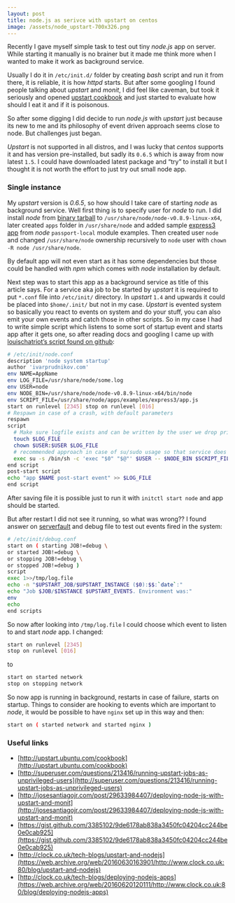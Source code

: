 ```yaml
---
layout: post
title: node.js as serivce with upstart on centos
image: /assets/node_upstart-700x326.png
---
```


Recently I gave myself simple task to test out tiny _node.js_ app on server. While starting it manually is no brainer but it made me think more when I wanted to make it work as background service.

Usually I do it in `/etc/init.d/` folder by creating _bash_ script and run it from there, it is reliable, it is how _httpd_ starts. But after some googling I found people talking about _upstart_ and _monit_, I did feel like caveman, but took it seriously and opened [upstart cookbook](http://upstart.ubuntu.com/cookbook/) and just started to evaluate how should I eat it and if it is poisonous.

So after some digging I did decide to run _node.js_ with _upstart_ just because its new to me and its philosophy of event driven approach seems close to node. But challenges just began.

_Upstart_ is not supported in all distros, and I was lucky that _centos_ supports it and has version pre-installed, but sadly its `0.6.5` which is away from now latest `1.5`. I could have downloaded latest package and “try” to install it but I thought it is not worth the effort to just try out small node app.

### Single instance

My _upstart_ version is _0.6.5_, so how should I take care of starting _node_ as background service. Well first thing is to specify user for _node_ to run. I did install _node_ from [binary tarball](http://nodejs.org/download/) to `/usr/share/node/node-v0.8.9-linux-x64`, later created `apps` folder in `/usr/share/node` and added sample [express3 app](https://github.com/jaredhanson/passport-local/tree/33d420ba5f54939c85adc5e4b61009db6467a900/examples) from _node_ `passport-local` module examples. Then created user `node` and changed `/usr/share/node` ownership recursively to `node` user with `chown -R node /usr/share/node`.

By default app will not even start as it has some dependencies but those could be handled with _npm_ which comes with _node_ installation by default.

Next step was to start this app as a background service as title of this article says. For a service aka job to be started by _upstart_ it is required to put `*.conf` file into `/etc/init/` directory. In _upstart_ `1.4` and upwards it could be placed into `$home/.init/` but not in my case. _Upstart_ is evented system so basically you react to events on system and do your stuff, you can also emit your own events and catch those in other scripts. So in my case I had to write simple script which listens to some sort of startup event and starts app after it gets one, so after reading docs and googling I came up with [louischatriot’s script found on github](https://gist.github.com/louischatriot/3385102/9de6178ab838a3450fc04204cc244be0e0cab925):

```bash
# /etc/init/node.conf
description 'node system startup'
author 'ivarprudnikov.com'
env NAME=AppName
env LOG_FILE=/usr/share/node/some.log
env USER=node
env NODE_BIN=/usr/share/node/node-v0.8.9-linux-x64/bin/node
env SCRIPT_FILE=/usr/share/node/apps/examples/express3/app.js
start on runlevel [2345] stop on runlevel [016]
# Respawn in case of a crash, with default parameters
respawn
script
  # Make sure logfile exists and can be written by the user we drop privileges to
  touch $LOG_FILE
  chown $USER:$USER $LOG_FILE
  # recommended approach in case of su/sudo usage so that service does not fork
  exec su -s /bin/sh -c 'exec "$0" "$@"' $USER -- $NODE_BIN $SCRIPT_FILE >> $LOG_FILE 2>&1
end script
post-start script
echo "app $NAME post-start event" >> $LOG_FILE
end script
```

After saving file it is possible just to run it with `initctl start node` and app should be started.

But after restart I did not see it running, so what was wrong?? I found answer on [serverfault](http://serverfault.com/questions/291546/centos-6-and-upstart) and debug file to test out events fired in the system:

```bash
# /etc/init/debug.conf
start on ( starting JOB!=debug \
or started JOB!=debug \
or stopping JOB!=debug \
or stopped JOB!=debug )
script
exec 1>>/tmp/log.file
echo -n "$UPSTART_JOB/$UPSTART_INSTANCE ($0):$$:`date`:"
echo "Job $JOB/$INSTANCE $UPSTART_EVENTS. Environment was:"
env
echo
end scripts
```

So now after looking into `/tmp/log.file` I could choose which event to listen to and start _node_ app. I changed:

```bash
start on runlevel [2345]
stop on runlevel [016]
```

to

```bash
start on started network
stop on stopping network
```

So now app is running in background, restarts in case of failure, starts on startup. Things to consider are hooking to events which are important to _node_, it would be possible to have `nginx` set up in this way and then:

```bash
start on ( started network and started nginx )
```

### Useful links

- [http://upstart.ubuntu.com/cookbook](http://upstart.ubuntu.com/cookbook)
- [http://superuser.com/questions/213416/running-upstart-jobs-as-unprivileged-users](http://superuser.com/questions/213416/running-upstart-jobs-as-unprivileged-users)
- [http://josesantiagojr.com/post/29633984407/deploying-node-js-with-upstart-and-monit](http://josesantiagojr.com/post/29633984407/deploying-node-js-with-upstart-and-monit)
- [https://gist.github.com/3385102/9de6178ab838a3450fc04204cc244be0e0cab925](https://gist.github.com/3385102/9de6178ab838a3450fc04204cc244be0e0cab925)
- [http://clock.co.uk/tech-blogs/upstart-and-nodejs](https://web.archive.org/web/20160630163901/http://www.clock.co.uk:80/blog/upstart-and-nodejs)
- [http://clock.co.uk/tech-blogs/deploying-nodejs-apps](https://web.archive.org/web/20160620120111/http://www.clock.co.uk:80/blog/deploying-nodejs-apps)
